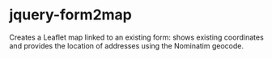 # jquery-form2map
Creates a Leaflet map linked to an existing form: shows existing coordinates and provides the location of addresses using the Nominatim geocode.
